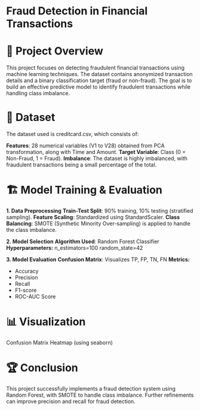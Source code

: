 # **Fraud Detection in Financial Transactions**

# 📌 **Project Overview**

This project focuses on detecting fraudulent financial transactions using machine learning techniques. The dataset contains anonymized transaction details and a binary classification target (fraud or non-fraud). The goal is to build an effective predictive model to identify fraudulent transactions while handling class imbalance.

# 📂 **Dataset**
The dataset used is creditcard.csv, which consists of:

**Features**: 28 numerical variables (V1 to V28) obtained from PCA transformation, along with Time and Amount.
**Target Variable**: Class (0 = Non-Fraud, 1 = Fraud).
**Imbalance**: The dataset is highly imbalanced, with fraudulent transactions being a small percentage of the total.

# 🏗 **Model Training & Evaluation**

**1. Data Preprocessing**
**Train-Test Split**: 90% training, 10% testing (stratified sampling).
**Feature Scaling**: Standardized using StandardScaler.
**Class Balancing**: SMOTE (Synthetic Minority Over-sampling) is applied to handle the class imbalance.

**2. Model Selection**
**Algorithm Used**: Random Forest Classifier
**Hyperparameters:**
n_estimators=100
random_state=42

**3. Model Evaluation**
**Confusion Matrix**: Visualizes TP, FP, TN, FN
**Metrics:**
- Accuracy
- Precision
- Recall
- F1-score
- ROC-AUC Score

# 📊 **Visualization**
Confusion Matrix Heatmap (using seaborn)

# 🏆 **Conclusion**
This project successfully implements a fraud detection system using Random Forest, with SMOTE to handle class imbalance. Further refinements can improve precision and recall for fraud detection.
